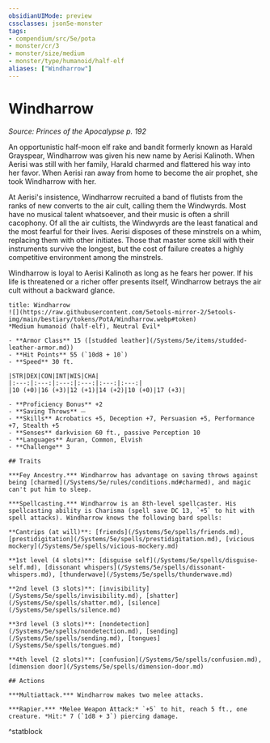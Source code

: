 ```yaml
---
obsidianUIMode: preview
cssclasses: json5e-monster
tags:
- compendium/src/5e/pota
- monster/cr/3
- monster/size/medium
- monster/type/humanoid/half-elf
aliases: ["Windharrow"]
---
```

# Windharrow
*Source: Princes of the Apocalypse p. 192*  

An opportunistic half-moon elf rake and bandit formerly known as Harald Grayspear, Windharrow was given his new name by Aerisi Kalinoth. When Aerisi was still with her family, Harald charmed and flattered his way into her favor. When Aerisi ran away from home to become the air prophet, she took Windharrow with her.

At Aerisi's insistence, Windharrow recruited a band of flutists from the ranks of new converts to the air cult, calling them the Windwyrds. Most have no musical talent whatsoever, and their music is often a shrill cacophony. Of all the air cultists, the Windwyrds are the least fanatical and the most fearful for their lives. Aerisi disposes of these minstrels on a whim, replacing them with other initiates. Those that master some skill with their instruments survive the longest, but the cost of failure creates a highly competitive environment among the minstrels.

Windharrow is loyal to Aerisi Kalinoth as long as he fears her power. If his life is threatened or a richer offer presents itself, Windharrow betrays the air cult without a backward glance.

```ad-statblock
title: Windharrow
![](https://raw.githubusercontent.com/5etools-mirror-2/5etools-img/main/bestiary/tokens/PotA/Windharrow.webp#token)
*Medium humanoid (half-elf), Neutral Evil*

- **Armor Class** 15 ([studded leather](/Systems/5e/items/studded-leather-armor.md))
- **Hit Points** 55 (`10d8 + 10`)
- **Speed** 30 ft.

|STR|DEX|CON|INT|WIS|CHA|
|:---:|:---:|:---:|:---:|:---:|:---:|
|10 (+0)|16 (+3)|12 (+1)|14 (+2)|10 (+0)|17 (+3)|

- **Proficiency Bonus** +2
- **Saving Throws** ⏤
- **Skills** Acrobatics +5, Deception +7, Persuasion +5, Performance +7, Stealth +5
- **Senses** darkvision 60 ft., passive Perception 10
- **Languages** Auran, Common, Elvish
- **Challenge** 3

## Traits

***Fey Ancestry.*** Windharrow has advantage on saving throws against being [charmed](/Systems/5e/rules/conditions.md#charmed), and magic can't put him to sleep.

***Spellcasting.*** Windharrow is an 8th-level spellcaster. His spellcasting ability is Charisma (spell save DC 13, `+5` to hit with spell attacks). Windharrow knows the following bard spells:

**Cantrips (at will)**: [friends](/Systems/5e/spells/friends.md), [prestidigitation](/Systems/5e/spells/prestidigitation.md), [vicious mockery](/Systems/5e/spells/vicious-mockery.md)

**1st level (4 slots)**: [disguise self](/Systems/5e/spells/disguise-self.md), [dissonant whispers](/Systems/5e/spells/dissonant-whispers.md), [thunderwave](/Systems/5e/spells/thunderwave.md)

**2nd level (3 slots)**: [invisibility](/Systems/5e/spells/invisibility.md), [shatter](/Systems/5e/spells/shatter.md), [silence](/Systems/5e/spells/silence.md)

**3rd level (3 slots)**: [nondetection](/Systems/5e/spells/nondetection.md), [sending](/Systems/5e/spells/sending.md), [tongues](/Systems/5e/spells/tongues.md)

**4th level (2 slots)**: [confusion](/Systems/5e/spells/confusion.md), [dimension door](/Systems/5e/spells/dimension-door.md)

## Actions

***Multiattack.*** Windharrow makes two melee attacks.

***Rapier.*** *Melee Weapon Attack:* `+5` to hit, reach 5 ft., one creature. *Hit:* 7 (`1d8 + 3`) piercing damage.
```
^statblock